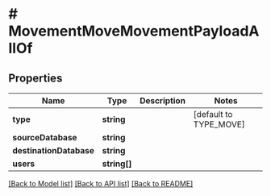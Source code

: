 # # MovementMoveMovementPayloadAllOf

## Properties

Name | Type | Description | Notes
------------ | ------------- | ------------- | -------------
**type** | **string** |  | [default to TYPE_MOVE]
**sourceDatabase** | **string** |  |
**destinationDatabase** | **string** |  |
**users** | **string[]** |  |

[[Back to Model list]](../../README.md#models) [[Back to API list]](../../README.md#endpoints) [[Back to README]](../../README.md)
